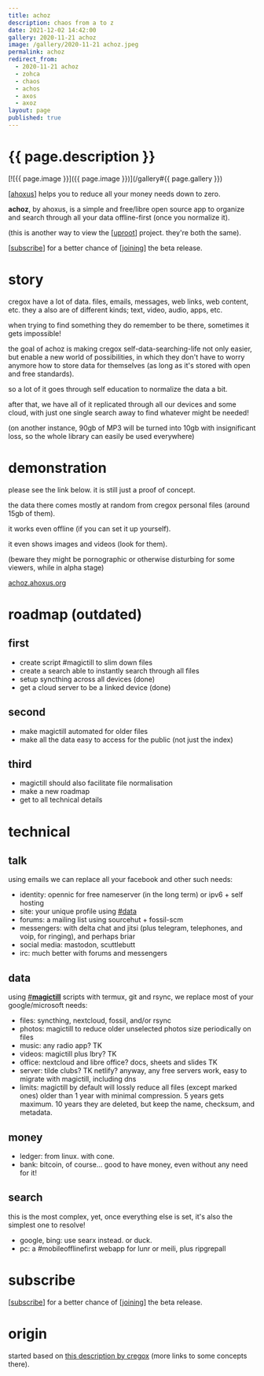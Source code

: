 ```yaml
---
title: achoz
description: chaos from a to z
date: 2021-12-02 14:42:00
gallery: 2020-11-21 achoz
image: /gallery/2020-11-21 achoz.jpeg
permalink: achoz
redirect_from:
  - 2020-11-21 achoz 
  - zohca
  - chaos
  - achos
  - axos
  - axoz
layout: page
published: true
---
```


# {{ page.description }}

[![{{ page.image }}]({{ page.image }})](/gallery#{{ page.gallery }})

[[ahoxus](/)] helps you to reduce all your money needs down to zero.

**achoz**, by ahoxus, is a simple and free/libre open source app to organize and search through all your data offline-first (once you normalize it).

(this is another way to view the [[uproot](/uproot)] project. they're both the same).

[[subscribe](/#subscribe)] for a better chance of [[joining](/join)] the beta release.

# story

cregox have a lot of data. files, emails, messages, web links, web content, etc. they a also are of different kinds; text, video, audio, apps, etc.

when trying to find something they do remember to be there, sometimes it gets impossible!

the goal of achoz is making cregox self-data-searching-life not only easier, but enable a new world of possibilities, in which they don't have to worry anymore how to store data for themselves (as long as it's stored with open and free standards).

so a lot of it goes through self education to normalize the data a bit.

after that, we have all of it replicated through all our devices and some cloud, with just one single search away to find whatever might be needed!

(on another instance, 90gb of MP3 will be turned into 10gb with insignificant loss, so the whole library can easily be used everywhere)

# demonstration

please see the link below. it is still just a proof of concept.

the data there comes mostly at random from cregox personal files (around 15gb of them).

it works even offline (if you can set it up yourself).

it even shows images and videos (look for them).

(beware they might be pornographic or otherwise disturbing for some viewers, while in alpha stage)

[achoz.ahoxus.org](http://achoz.ahoxus.org)

# roadmap (outdated)

## first

- create script #magictill to slim down files
- create a search able to instantly search through all files
- setup syncthing across all devices (done)
- get a cloud server to be a linked device (done)

## second

- make magictill automated for older files
- make all the data easy to access for the public (not just the index)

## third

- magictill should also facilitate file normalisation
- make a new roadmap
- get to all technical details

# technical

## talk

using emails we can replace all your facebook and other such needs:

- identity: opennic for free nameserver (in the long term) or ipv6 + self hosting
- site: your unique profile using [#data](#data)
- forums: a mailing list using sourcehut + fossil-scm
- messengers: with delta chat and jitsi (plus telegram, telephones, and voip, for ringing), and perhaps briar
- social media: mastodon, scuttlebutt
- irc: much better with forums and messengers

## data

using [#**magictill**](#origin) scripts with termux, git and rsync, we replace most of your google/microsoft needs:

- files: syncthing, nextcloud, fossil, and/or rsync
- photos: magictill to reduce older unselected photos size periodically on files
- music: any radio app? TK
- videos: magictill plus lbry? TK
- office: nextcloud and libre office? docs, sheets and slides TK
- server: tilde clubs? TK netlify? anyway, any free servers work, easy to migrate with magictill, including dns
- limits: magictill by default will lossly reduce all files (except marked ones) older than 1 year with minimal compression. 5 years gets maximum. 10 years they are deleted, but keep the name, checksum, and metadata.

## money

- ledger: from linux. with cone.
- bank: bitcoin, of course... good to have money, even without any need for it!

## search

this is the most complex, yet, once everything else is set, it's also the simplest one to resolve!

- google, bing: use searx instead. or duck.
- pc: a #mobileofflinefirst webapp for lunr or meili, plus ripgrepall

# subscribe
[[subscribe](/#subscribe)] for a better chance of [[joining](/join)] the beta release.

# origin
started based on [this description by cregox](http://cregox.net/achoz) (more links to some concepts there).
